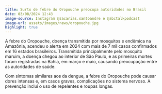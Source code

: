 ```yaml
---
title: Surto de febre do Oropouche preocupa autoridades no Brasil
date: 03/08/2024 12:43
image-source: Instagram @zacarias.santoandre e @abctalkpodcast
image-url: assets/images/news/oropouche.jpg
highlight: true
---
```


A febre do Oropouche, doença transmitida por mosquitos e endêmica na Amazônia, acendeu o alerta em 2024 com mais de 7 mil casos confirmados em 16 estados brasileiros. Transmitida principalmente pelo mosquito maruim, a doença chegou ao interior de São Paulo, e as primeiras mortes foram registradas na Bahia, em março e maio, causando preocupação entre as autoridades de saúde.

Com sintomas similares aos da dengue, a febre do Oropouche pode causar dores intensas e, em casos graves, complicações no sistema nervoso. A prevenção inclui o uso de repelentes e roupas longas.